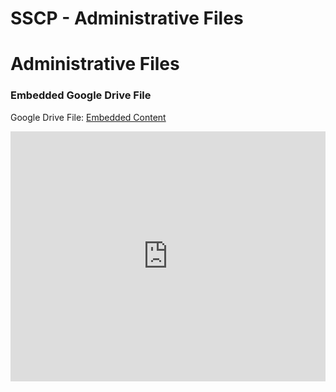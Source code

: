 # SSCP - Administrative Files

# Administrative Files

[](https://drive.google.com/folderview?id=1_-xOQ9ucNEyFUr7qxEJOvCBYrfS6Rr2j)

### Embedded Google Drive File

Google Drive File: [Embedded Content](https://drive.google.com/embeddedfolderview?id=1_-xOQ9ucNEyFUr7qxEJOvCBYrfS6Rr2j#list)

<iframe width="100%" height="400" src="https://drive.google.com/embeddedfolderview?id=1_-xOQ9ucNEyFUr7qxEJOvCBYrfS6Rr2j#list" frameborder="0"></iframe>

